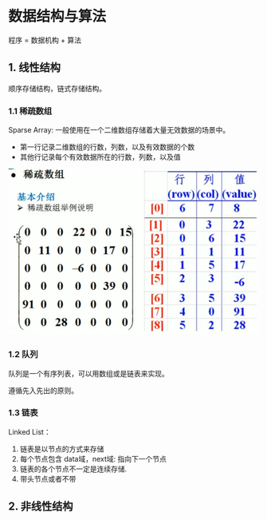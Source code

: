 # 数据结构与算法

程序 = 数据机构 + 算法

## 1. 线性结构

顺序存储结构，链式存储结构。

### 1.1 稀疏数组

Sparse Array:  一般使用在一个二维数组存储着大量无效数据的场景中。

- 第一行记录二维数组的行数，列数，以及有效数据的个数
- 其他行记录每个有效数据所在的行数，列数，以及值

<img src="..\imgs\algorithm\sparsearray.jpg" alt="稀疏数组" style="zoom:80%;" />

### 1.2 队列

队列是一个有序列表，可以用数组或是链表来实现。

遵循先入先出的原则。

### 1.3 链表

Linked List：

1. 链表是以节点的方式来存储
2. 每个节点包含 data域，next域: 指向下一个节点
3. 链表的各个节点不一定是连续存储.
4. 带头节点或者不带

## 2. 非线性结构